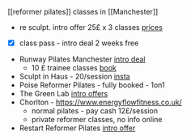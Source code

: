 [[reformer pilates]] classes in [[Manchester]]
- re sculpt. intro offer 25£ x 3 classes [prices](https://resculptstudios.co.uk/?utm_source=ConfidentialGuides.com&utm_medium=Gyms&utm_campaign=Re%3ASculpt+Studios&utm_content=WEBSITE#prices)
- [x] class pass - intro deal 2 weeks free
- Runway Pilates Manchester [intro deal](https://runwaypilates.com/first-timers/)
	- 10 £ trainee classes [book](https://momence.com/u/runway-pilates-ltd-B64tMb)
- Sculpt in Haus - 20/session [insta](https://www.instagram.com/sculptinhauspilates/?hl=en)
- Poise Reformer Pilates - fully booked - 1on1
- The Green Lab [intro offers](https://www.thehealthlabnq.com/pricingoptions)
- Chorlton - https://www.energyflowfitness.co.uk/ 
	- normal pilates - pay cash 12£/session
	- private reformer classes, no info online
- Restart Reformer Pilates [intro offer](https://www.restartpilates.co.uk/group-classes)

